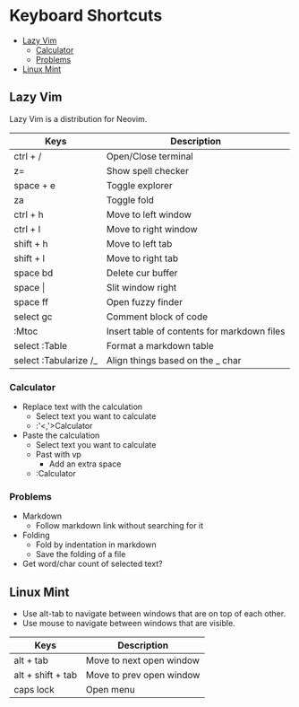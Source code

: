 # Keyboard Shortcuts

<!-- mtoc-start -->

* [Lazy Vim](#lazy-vim)
  * [Calculator](#calculator)
  * [Problems](#problems)
* [Linux Mint](#linux-mint)

<!-- mtoc-end -->

## Lazy Vim
Lazy Vim is a distribution for Neovim.

| Keys                   | Description                                  |
| -                      | -                                            |
| ctrl + /               | Open/Close terminal                          |
| z=                     | Show spell checker                           |
| space + e              | Toggle explorer                              |
| za                     | Toggle fold                                  |
| ctrl + h               | Move to left window                          |
| ctrl + l               | Move to right window                         |
| shift + h              | Move to left tab                             |
| shift + l              | Move to right tab                            |
| space bd               | Delete cur buffer                            |
| space \|               | Slit window right                            |
| space ff               | Open fuzzy finder                            |
| select gc              | Comment block of code                        |
| :Mtoc                  | Insert table of contents for markdown files  |
| select :Table          | Format a markdown table                      |
| select :Tabularize /_  | Align things based on the _ char             |


### Calculator
- Replace text with the calculation
	- Select text you want to calculate
	- :'<,'>Calculator
- Paste the calculation
	- Select text you want to calculate
	- Past with vp
		- Add an extra space
	- :Calculator

### Problems
- Markdown
	- Follow markdown link without searching for it
- Folding
	- Fold by indentation in markdown
	- Save the folding of a file
- Get word/char count of selected text?

## Linux Mint
- Use alt-tab to navigate between windows that are on top of each other.
- Use mouse to navigate between windows that are visible.

| Keys               | Description               |
|-                   | -                         |
| alt + tab          | Move to next open window  |
| alt + shift + tab  | Move to prev open window  |
| caps lock          | Open menu                 |

